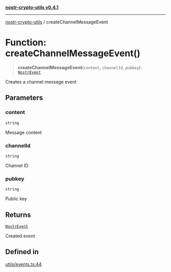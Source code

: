[**nostr-crypto-utils v0.4.1**](../README.md)

***

[nostr-crypto-utils](../README.md) / createChannelMessageEvent

# Function: createChannelMessageEvent()

> **createChannelMessageEvent**(`content`, `channelId`, `pubkey`): [`NostrEvent`](../interfaces/NostrEvent.md)

Creates a channel message event

## Parameters

### content

`string`

Message content

### channelId

`string`

Channel ID

### pubkey

`string`

Public key

## Returns

[`NostrEvent`](../interfaces/NostrEvent.md)

Created event

## Defined in

[utils/events.ts:44](https://github.com/HumanjavaEnterprises/nostr-crypto-utils/blob/9c160331e9485dc52c520a832e977c4e54bbdc89/src/utils/events.ts#L44)
